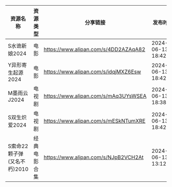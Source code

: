 | 资源名称               | 资源类型   | 分享链接                                 | 发布时间                |
| ------------------ | ------ | ------------------------------------ | ------------------- |
| S水诡新娘2024          | 电影     | https://www.alipan.com/s/4DD2AZAqA82 | 2024-06-13 18:42:25 |
| Y异形寄生起源2024        | 电影     | https://www.alipan.com/s/idqjMXZ6Esw | 2024-06-13 18:42:29 |
| M墨雨云J2024          | 电视剧    | https://www.alipan.com/s/mAq3UYsWSEA | 2024-06-13 18:38:14 |
| S双生炽爱2024          | 电视剧    | https://www.alipan.com/s/mESkNTumXRE | 2024-06-13 18:42:14 |
| S索命22颗子弹(又名不朽)2010 | 经典电影合集 | https://www.alipan.com/s/NJpB2VCH2At | 2024-06-13 13:12:16 |
